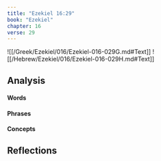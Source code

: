 ```yaml
---
title: "Ezekiel 16:29"
book: "Ezekiel"
chapter: 16
verse: 29
---
```

![[/Greek/Ezekiel/016/Ezekiel-016-029G.md#Text]]
![[/Hebrew/Ezekiel/016/Ezekiel-016-029H.md#Text]]

## Analysis

#### Words

#### Phrases

#### Concepts

## Reflections
